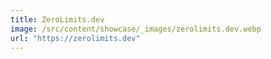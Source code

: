 ```yaml
---
title: ZeroLimits.dev
image: /src/content/showcase/_images/zerolimits.dev.webp
url: "https://zerolimits.dev"
---
```

